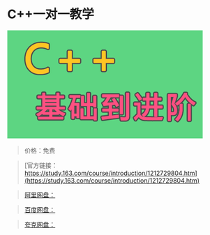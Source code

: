 # C++一对一教学

![img](../../../assets/study163/free/4d773bd625974e3cb65250e9c65e1cd0.png)

> 价格：免费

> [官方链接：https://study.163.com/course/introduction/1212729804.htm](https://study.163.com/course/introduction/1212729804.htm)

> [阿里网盘：]()

> [百度网盘：]()

> [夸克网盘：]()
